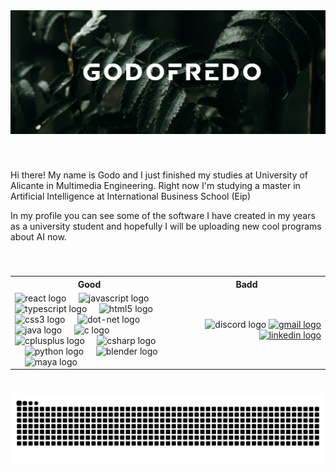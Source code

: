 <div align="center">
  <img stype="height:300px; width:100%; object-fit:cover" src="https://github.com/godo0209/Godofredo/blob/main/cover.png"  />
</div>

###

<br clear="both">

<p align="left">Hi there! My name is Godo and I just finished my studies at University of Alicante in Multimedia Engineering. Right now I'm studying a master in Artificial Intelligence at International Business School (Eip)</p>

<p align="left">In my profile you can see some of the software I have created in my years as a university student and hopefully I will be uploading new cool programs about AI now.</p>

###

<br clear="both">

<table width="100%">
  <tr>
    <th align="center">Good</th>
    <th> Badd </th>
  </tr>

  <td width="50%">
    <div align="left">
      <img src="https://skillicons.dev/icons?i=react" height="30" alt="react logo"  />
      <img width="12" />
      <img src="https://skillicons.dev/icons?i=js" height="30" alt="javascript logo"  />
      <img width="12" />
      <img src="https://skillicons.dev/icons?i=ts" height="30" alt="typescript logo"  />
      <img width="12" />
      <img src="https://skillicons.dev/icons?i=html" height="30" alt="html5 logo"  />
      <img width="12" />
      <img src="https://skillicons.dev/icons?i=css" height="30" alt="css3 logo"  />
      <img width="12" />
      <img src="https://skillicons.dev/icons?i=dotnet" height="30" alt="dot-net logo"  />
      <img width="12" />
      <img src="https://skillicons.dev/icons?i=java" height="30" alt="java logo"  />
      <img width="12" />
      <img src="https://skillicons.dev/icons?i=c" height="30" alt="c logo"  />
      <img width="12" />
      <img src="https://skillicons.dev/icons?i=cpp" height="30" alt="cplusplus logo"  />
      <img width="12" />
      <img src="https://skillicons.dev/icons?i=cs" height="30" alt="csharp logo"  />
      <img width="12" />
      <img src="https://skillicons.dev/icons?i=py" height="30" alt="python logo"  />
      <img width="12" />
      <img src="https://skillicons.dev/icons?i=blender" height="30" alt="blender logo"  />
      <img width="12" />
      <img src="https://cdn.jsdelivr.net/gh/devicons/devicon/icons/maya/maya-original.svg" height="30" alt="maya logo"  />
    </div>
  </td>
  <td>
    <div align="right">
      <img src="https://raw.githubusercontent.com/maurodesouza/profile-readme-generator/master/src/assets/icons/social/discord/default.svg" width="47" height="35" alt="discord logo"  />
      <a href="mailto:gfptra0209@gmail.com" target="_blank">
        <img src="https://raw.githubusercontent.com/maurodesouza/profile-readme-generator/master/src/assets/icons/social/gmail/default.svg" width="47" height="35" alt="gmail logo"  />
      </a>
      <a href="https://www.linkedin.com/in/godofredo-folgado/" target="_blank">
        <img src="https://raw.githubusercontent.com/maurodesouza/profile-readme-generator/master/src/assets/icons/social/linkedin/default.svg" width="47" height="35" alt="linkedin logo"  />
      </a>
    </div>
  </td>
</table>


###

<br clear="both">

<img src="https://raw.githubusercontent.com/godo0209/godo0209/output/snake.svg" alt="Snake animation" />
